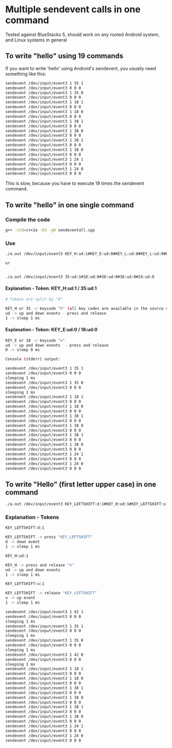 # Multiple sendevent calls in one command 

Tested against BlueStacks 5, should work on any rooted Android system, and Linux systems in general

## To write "hello" using 19 commands

If you want to write 'hello' using Android's sendevent, you usually need something like this:

```sh
sendevent /dev/input/event3 1 35 1
sendevent /dev/input/event3 0 0 0
sendevent /dev/input/event3 1 35 0
sendevent /dev/input/event3 0 0 0
sendevent /dev/input/event3 1 18 1
sendevent /dev/input/event3 0 0 0
sendevent /dev/input/event3 1 18 0
sendevent /dev/input/event3 0 0 0
sendevent /dev/input/event3 1 38 1
sendevent /dev/input/event3 0 0 0
sendevent /dev/input/event3 1 38 0
sendevent /dev/input/event3 0 0 0
sendevent /dev/input/event3 1 38 1
sendevent /dev/input/event3 0 0 0
sendevent /dev/input/event3 1 38 0
sendevent /dev/input/event3 0 0 0
sendevent /dev/input/event3 1 24 1
sendevent /dev/input/event3 0 0 0
sendevent /dev/input/event3 1 24 0
sendevent /dev/input/event3 0 0 0
```

This is slow, because you have to execute 19 times the sendevent command.

## To write "hello" in one single command

### Compile the code 

```sh
g++ -std=c++2a -O3 -g0 sendeventall.cpp
```

### Use 

```sh
./a.out /dev/input/event3 KEY_H:ud:1#KEY_E:ud:0#KEY_L:ud:0#KEY_L:ud:0#KEY_O:ud:0

or 


./a.out /dev/input/event3 35:ud:1#18:ud:0#38:ud:0#38:ud:0#24:ud:0
```

#### Explanation - Token: KEY_H:ud:1 / 35:ud:1

```sh
# Tokens are split by "#"

KEY_H or 35 -> keycode "h" (all key codes are available in the source code [linux standard] )
ud -> up and down events - press and release
1 -> sleep 1 ms 
```

#### Explanation - Token: KEY_E:ud:0 / 18:ud:0

```sh
KEY_E or 18 -> keycode "e" 
ud -> up and down events  - press and release
0 -> sleep 0 ms 

Console (stderr) output:

sendevent /dev/input/event3 1 35 1
sendevent /dev/input/event3 0 0 0
sleeping 1 ms
sendevent /dev/input/event3 1 35 0
sendevent /dev/input/event3 0 0 0
sleeping 1 ms
sendevent /dev/input/event3 1 18 1
sendevent /dev/input/event3 0 0 0
sendevent /dev/input/event3 1 18 0
sendevent /dev/input/event3 0 0 0
sendevent /dev/input/event3 1 38 1
sendevent /dev/input/event3 0 0 0
sendevent /dev/input/event3 1 38 0
sendevent /dev/input/event3 0 0 0
sendevent /dev/input/event3 1 38 1
sendevent /dev/input/event3 0 0 0
sendevent /dev/input/event3 1 38 0
sendevent /dev/input/event3 0 0 0
sendevent /dev/input/event3 1 24 1
sendevent /dev/input/event3 0 0 0
sendevent /dev/input/event3 1 24 0
sendevent /dev/input/event3 0 0 0
```

## To write "Hello" (first letter upper case) in one command

```sh
./a.out /dev/input/event3 KEY_LEFTSHIFT:d:1#KEY_H:ud:1#KEY_LEFTSHIFT:u:1#KEY_E:ud:0#KEY_L:ud:0#KEY_L:ud:0#KEY_O:ud:0
```

### Explanation - Tokens

```sh
KEY_LEFTSHIFT:d:1

KEY_LEFTSHIFT -> press "KEY_LEFTSHIFT" 
d -> down event 
1 -> sleep 1 ms 

KEY_H:ud:1

KEY_H -> press and release "h"
ud -> up and down events 
1 -> sleep 1 ms 

KEY_LEFTSHIFT:u:1

KEY_LEFTSHIFT -> release "KEY_LEFTSHIFT" 
u -> up event 
1 -> sleep 1 ms 

sendevent /dev/input/event3 1 42 1
sendevent /dev/input/event3 0 0 0
sleeping 1 ms
sendevent /dev/input/event3 1 35 1
sendevent /dev/input/event3 0 0 0
sleeping 1 ms
sendevent /dev/input/event3 1 35 0
sendevent /dev/input/event3 0 0 0
sleeping 1 ms
sendevent /dev/input/event3 1 42 0
sendevent /dev/input/event3 0 0 0
sleeping 1 ms
sendevent /dev/input/event3 1 18 1
sendevent /dev/input/event3 0 0 0
sendevent /dev/input/event3 1 18 0
sendevent /dev/input/event3 0 0 0
sendevent /dev/input/event3 1 38 1
sendevent /dev/input/event3 0 0 0
sendevent /dev/input/event3 1 38 0
sendevent /dev/input/event3 0 0 0
sendevent /dev/input/event3 1 38 1
sendevent /dev/input/event3 0 0 0
sendevent /dev/input/event3 1 38 0
sendevent /dev/input/event3 0 0 0
sendevent /dev/input/event3 1 24 1
sendevent /dev/input/event3 0 0 0
sendevent /dev/input/event3 1 24 0
sendevent /dev/input/event3 0 0 0
```